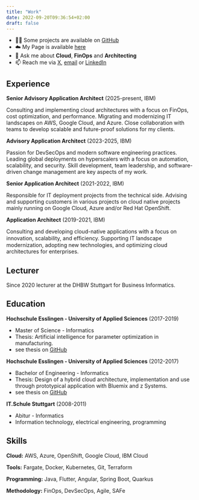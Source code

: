 ```yaml
---
title: "Work"
date: 2022-09-20T09:36:54+02:00
draft: false
---
```


- 👨‍💻 Some projects are available on [GitHub](https://github.com/Alienuser?tab=repositories)
- ☁️ My Page is available [here](https://larsprobst.dev)
- 💬 Ask me about **Cloud**, **FinOps** and **Architecting**
- 📫 Reach me via [X](https://twitter.com/LarsHProbst), [email](mailto:lars@famprobst.de) or [LinkedIn](https://www.linkedin.com/in/larshprobst)

## Experience

**Senior Advisory Application Architect** (2025-present, IBM)

Consulting and implementing cloud architectures with a focus on FinOps, cost optimization, and performance. Migrating and modernizing IT landscapes on AWS, Google Cloud, and Azure. Close collaboration with teams to develop scalable and future-proof solutions for my clients.

**Advisory Application Architect** (2023-2025, IBM)

Passion for DevSecOps and modern software engineering practices. Leading global deployments on hyperscalers with a focus on automation, scalability, and security. Skill development, team leadership, and software-driven change management are key aspects of my work.

**Senior Application Architect** (2021-2022, IBM)

Responsible for IT deployment projects from the technical side. Advising and supporting customers in various projects on cloud native projects mainly running on Google Cloud, Azure and/or Red Hat OpenShift.

**Application Architect** (2019-2021, IBM)

Consulting and developing cloud-native applications with a focus on innovation, scalability, and eﬃciency. Supporting IT landscape modernization, adopting new technologies, and optimizing cloud architectures for enterprises.

## Lecturer
Since 2020 lecturer at the DHBW Stuttgart for Business Informatics.

## Education

**Hochschule Esslingen - University of Applied Sciences** (2017-2019)
- Master of Science - Informatics
- Thesis: Artificial intelligence for parameter optimization in manufacturing.
- see thesis on [GitHub](https://github.com/Alienuser/Masterthesis)

**Hochschule Esslingen - University of Applied Sciences** (2012-2017)
- Bachelor of Engineering - Informatics
- Thesis: Design of a hybrid cloud architecture, implementation and use through prototypical application with Bluemix and z Systems.
- see thesis on [GitHub](https://github.com/Alienuser/Bachelorthesis)

**IT.Schule Stuttgart** (2008-2011)
- Abitur - Informatics
- Information technology, electrical engineering, programming

## Skills
**Cloud:** AWS, Azure, OpenShift, Google Cloud, IBM Cloud

**Tools:** Fargate, Docker, Kubernetes, Git, Terraform

**Programming:** Java, Flutter, Angular, Spring Boot, Quarkus

**Methodology:** FinOps, DevSecOps, Agile, SAFe